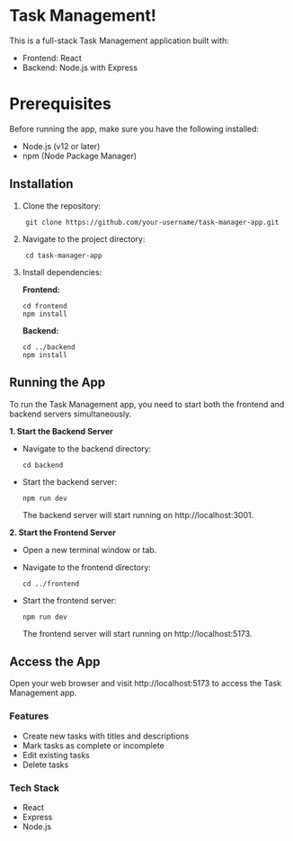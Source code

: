 # Task Management!

This is a full-stack Task Management application built with:

-   Frontend: React
-   Backend: Node.js with Express


# Prerequisites

Before running the app, make sure you have the following installed:

-   Node.js (v12 or later)
-   npm (Node Package Manager)

## Installation

1.  Clone the repository:



```
	git clone https://github.com/your-username/task-manager-app.git

```


2.  Navigate to the project directory:


```
	cd task-manager-app

```

3.  Install dependencies:
    
    **Frontend:**
    
    
    ```
    cd frontend
    npm install
    
    ```

    

    **Backend:**
   
    
    ```
    cd ../backend
    npm install
    
    ```
##  Running the App

To run the Task Management app, you need to start both the frontend and backend servers simultaneously.

**1. Start the Backend Server**

-   Navigate to the backend directory:
    
    ```
    cd backend
    
    ```
    

    
-   Start the backend server:
    
    
    ```
    npm run dev
    
    ```

	The backend server will start running on http://localhost:3001.

**2. Start the Frontend Server**

-   Open a new terminal window or tab.
    
-   Navigate to the frontend directory:
        
    ```
    cd ../frontend
    
    ```
    
-   Start the frontend server:
    
    ```
    npm run dev
    
    ```

    

	The frontend server will start running on http://localhost:5173.

## Access the App

Open your web browser and visit http://localhost:5173 to access the Task Management app.

### Features

-   Create new tasks with titles and descriptions
-   Mark tasks as complete or incomplete
-   Edit existing tasks
-   Delete tasks

### Tech Stack

-   React
-   Express
-   Node.js
